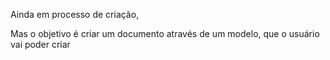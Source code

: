 Ainda em processo de criação,

Mas o objetivo é criar um documento através de um modelo, que o usuário vai poder criar